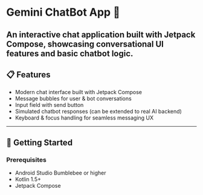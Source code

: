 # Gemini ChatBot App 🤖

An interactive chat application built with Jetpack Compose, showcasing conversational UI features and basic chatbot logic.
---

## 📋 Features

- Modern chat interface built with Jetpack Compose
- Message bubbles for user & bot conversations
- Input field with send button
- Simulated chatbot responses (can be extended to real AI backend)
- Keyboard & focus handling for seamless messaging UX

---

## 🚀 Getting Started

### Prerequisites
- Android Studio Bumblebee or higher
- Kotlin 1.5+
- Jetpack Compose
